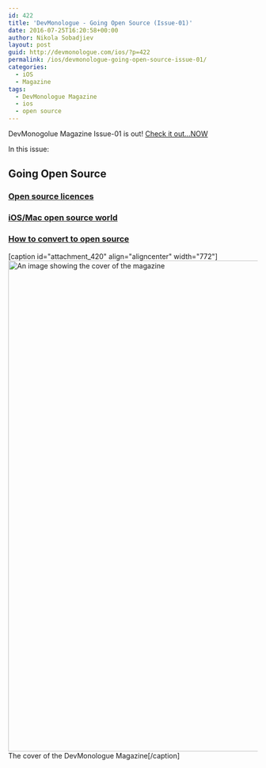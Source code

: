 ```yaml
---
id: 422
title: 'DevMonologue - Going Open Source (Issue-01)'
date: 2016-07-25T16:20:58+00:00
author: Nikola Sobadjiev
layout: post
guid: http://devmonologue.com/ios/?p=422
permalink: /ios/devmonologue-going-open-source-issue-01/
categories:
  - iOS
  - Magazine
tags:
  - DevMonologue Magazine
  - ios
  - open source
---
```

DevMonogolue Magazine Issue-01 is out! [Check it out...NOW](https://github.com/nsobadzhiev/DevMonologueMagazine/releases/tag/1.0)

In this issue:

## Going Open Source

### [Open source licences](http://www.devmonologue.com/ios/magazine/open-source-licenses/)

### [iOS/Mac open source world](http://devmonologue.com/ios/magazine/iosmac-open-source-world/)

### [How to convert to open source](http://devmonologue.com/ios/magazine/convert-open-source/)

[caption id="attachment_420" align="aligncenter" width="772"]<a href="{{ site.url }}/images/2016/07/DevMonologueMagazineCover.png" rel="attachment wp-att-420"><img src="{{ site.url }}/images/2016/07/DevMonologueMagazineCover.png" alt="An image showing the cover of the magazine" width="772" height="992" class="size-full wp-image-420" /></a> The cover of the DevMonologue Magazine[/caption]
